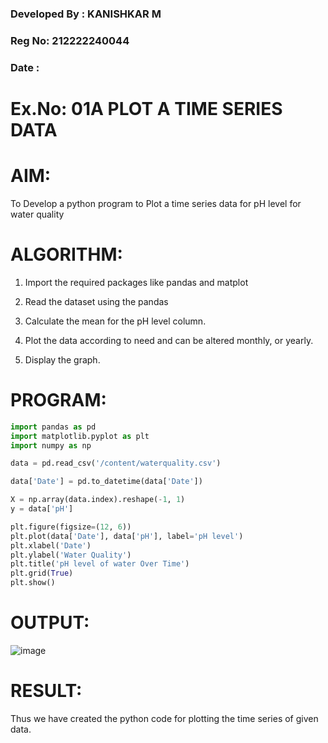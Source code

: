 ### Developed By : KANISHKAR M
### Reg No: 212222240044
### Date :
# Ex.No: 01A PLOT A TIME SERIES DATA

# AIM:
To Develop a python program to Plot a time series data for pH level for water quality

# ALGORITHM:

1. Import the required packages like pandas and matplot

2. Read the dataset using the pandas

3. Calculate the mean for the pH level column.

4. Plot the data according to need and can be altered monthly, or yearly.

5. Display the graph.

# PROGRAM:

```py
import pandas as pd
import matplotlib.pyplot as plt
import numpy as np
```
```py
data = pd.read_csv('/content/waterquality.csv')
```
```py
data['Date'] = pd.to_datetime(data['Date'])
```

```py
X = np.array(data.index).reshape(-1, 1)
y = data['pH']
```

```py
plt.figure(figsize=(12, 6))
plt.plot(data['Date'], data['pH'], label='pH level')
plt.xlabel('Date')
plt.ylabel('Water Quality')
plt.title('pH level of water Over Time')
plt.grid(True)
plt.show()
```

# OUTPUT:

![image](https://github.com/user-attachments/assets/365a8ea8-3c05-4ec9-9987-3ad736880cb6)


# RESULT:
Thus we have created the python code for plotting the time series of given data.
